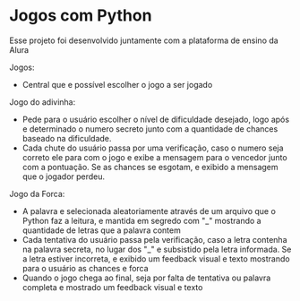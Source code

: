 # Jogos com Python

Esse projeto foi desenvolvido juntamente com a plataforma de ensino da Alura

Jogos:
 - Central que e possível escolher o jogo a ser jogado

Jogo do adivinha:
 - Pede para o usuário escolher o nível de dificuldade desejado, logo após e determinado o numero secreto junto com a quantidade de chances baseado na dificuldade.
 - Cada chute do usuário passa por uma verificação, caso o numero seja correto ele para com o jogo e exibe a mensagem para o vencedor junto com a pontuação. Se as chances se esgotam, e exibido a mensagem que o jogador perdeu. 

Jogo da Forca:
 - A palavra e selecionada aleatoriamente através de um arquivo que o Python faz a leitura, e mantida em segredo com "_" mostrando a quantidade de letras que a palavra contem
 - Cada tentativa do usuário passa pela verificação, caso a letra contenha na palavra secreta, no lugar dos "_" e subsistido pela letra informada. Se a letra estiver incorreta, e exibido um feedback visual e texto mostrando para o usuário as chances e forca
 - Quando o jogo chega ao final, seja por falta de tentativa ou palavra completa e mostrado um feedback visual e texto

